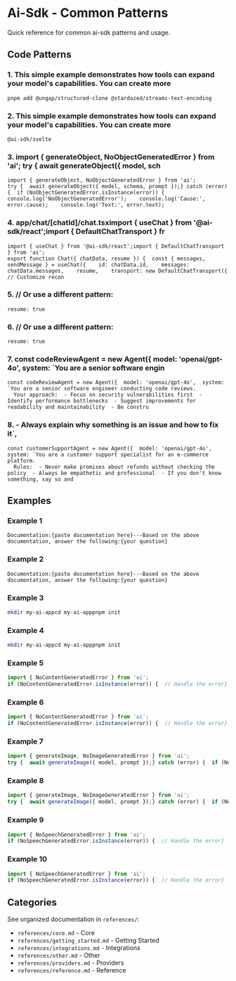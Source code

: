 # Ai-Sdk - Common Patterns

Quick reference for common ai-sdk patterns and usage.

## Code Patterns

### 1. This simple example demonstrates how tools can expand your model's capabilities. You can create more

```
pnpm add @ungap/structured-clone @stardazed/streams-text-encoding
```

### 2. This simple example demonstrates how tools can expand your model's capabilities. You can create more

```
@ai-sdk/svelte
```

### 3. import { generateObject, NoObjectGeneratedError } from 'ai'; try { await generateObject({ model, sch

```
import { generateObject, NoObjectGeneratedError } from 'ai';
try {  await generateObject({ model, schema, prompt });} catch (error) {  if (NoObjectGeneratedError.isInstance(error)) {    console.log('NoObjectGeneratedError');    console.log('Cause:', error.cause);    console.log('Text:', error.text);
```

### 4. app/chat/[chatId]/chat.tsximport { useChat } from '@ai-sdk/react';import { DefaultChatTransport } fr

```
import { useChat } from '@ai-sdk/react';import { DefaultChatTransport } from 'ai';
export function Chat({ chatData, resume }) {  const { messages, sendMessage } = useChat({    id: chatData.id,    messages: chatData.messages,    resume,    transport: new DefaultChatTransport({      // Customize recon
```

### 5. // Or use a different pattern:

```
resume: true
```

### 6. // Or use a different pattern:

```
resume: true
```

### 7. const codeReviewAgent = new Agent({ model: 'openai/gpt-4o', system: `You are a senior software engin

```
const codeReviewAgent = new Agent({  model: 'openai/gpt-4o',  system: `You are a senior software engineer conducting code reviews.
  Your approach:  - Focus on security vulnerabilities first  - Identify performance bottlenecks  - Suggest improvements for readability and maintainability  - Be constru
```

### 8. - Always explain why something is an issue and how to fix it`,

```
const customerSupportAgent = new Agent({  model: 'openai/gpt-4o',  system: `You are a customer support specialist for an e-commerce platform.
  Rules:  - Never make promises about refunds without checking the policy  - Always be empathetic and professional  - If you don't know something, say so and 
```

## Examples

### Example 1

```prompt
Documentation:{paste documentation here}---Based on the above documentation, answer the following:{your question}
```

### Example 2

```prompt
Documentation:{paste documentation here}---Based on the above documentation, answer the following:{your question}
```

### Example 3

```bash
mkdir my-ai-appcd my-ai-apppnpm init
```

### Example 4

```bash
mkdir my-ai-appcd my-ai-apppnpm init
```

### Example 5

```typescript
import { NoContentGeneratedError } from 'ai';
if (NoContentGeneratedError.isInstance(error)) {  // Handle the error}
```

### Example 6

```typescript
import { NoContentGeneratedError } from 'ai';
if (NoContentGeneratedError.isInstance(error)) {  // Handle the error}
```

### Example 7

```typescript
import { generateImage, NoImageGeneratedError } from 'ai';
try {  await generateImage({ model, prompt });} catch (error) {  if (NoImageGeneratedError.isInstance(error)) {    console.log('NoImageGeneratedError');    console.log('Cause:', error.cause);    console.log('Responses:', error.responses);  }}
```

### Example 8

```typescript
import { generateImage, NoImageGeneratedError } from 'ai';
try {  await generateImage({ model, prompt });} catch (error) {  if (NoImageGeneratedError.isInstance(error)) {    console.log('NoImageGeneratedError');    console.log('Cause:', error.cause);    console.log('Responses:', error.responses);  }}
```

### Example 9

```typescript
import { NoSpeechGeneratedError } from 'ai';
if (NoSpeechGeneratedError.isInstance(error)) {  // Handle the error}
```

### Example 10

```typescript
import { NoSpeechGeneratedError } from 'ai';
if (NoSpeechGeneratedError.isInstance(error)) {  // Handle the error}
```


## Categories

See organized documentation in `references/`:

- `references/core.md` - Core
- `references/getting_started.md` - Getting Started
- `references/integrations.md` - Integrations
- `references/other.md` - Other
- `references/providers.md` - Providers
- `references/reference.md` - Reference
